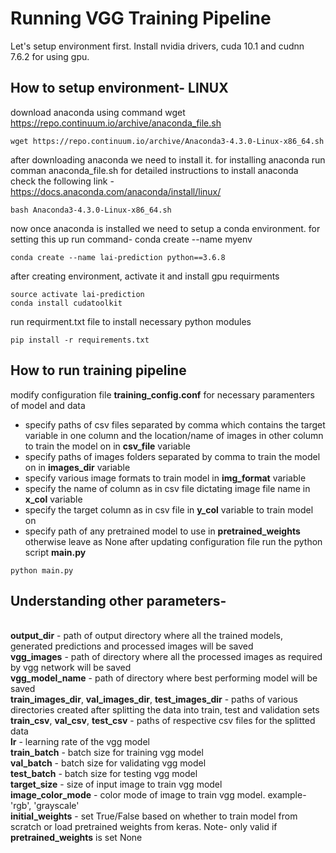 # Running VGG Training Pipeline

Let's setup environment first. 
Install nvidia drivers, cuda 10.1 and cudnn 7.6.2 for using gpu.

## How to setup environment- LINUX
download anaconda using command wget https://repo.continuum.io/archive/anaconda_file.sh
``` 
wget https://repo.continuum.io/archive/Anaconda3-4.3.0-Linux-x86_64.sh
```

after downloading anaconda we need to install it. for installing anaconda run comman anaconda_file.sh
for detailed instructions to install anaconda check the following link - https://docs.anaconda.com/anaconda/install/linux/
``` 
bash Anaconda3-4.3.0-Linux-x86_64.sh
```

now once anaconda is installed we need to setup a conda environment. for setting this up run command-
conda create --name myenv
``` 
conda create --name lai-prediction python==3.6.8
```

after creating environment, activate it and install gpu requirments
```
source activate lai-prediction
conda install cudatoolkit
```

run requirment.txt file to install necessary python modules
```
pip install -r requirements.txt
```

## How to run training pipeline
modify configuration file **training_config.conf** for necessary paramenters of model and data
* specify paths of csv files separated by comma which contains the target variable in one column and the location/name of images in other column to train the model on in **csv_file** variable
* specify paths of images folders separated by comma to train the model on in **images_dir** variable
* specify various image formats to train model in **img_format** variable
* specify the name of column as in csv file dictating image file name in **x_col** variable
* specify the target column as in csv file in **y_col** variable to train model on
* specify path of any pretrained model to use in **pretrained_weights** otherwise leave as None
after updating configuration file run the python script **main.py**
```
python main.py
```

## Understanding other parameters-
<br/>**output_dir** - path of output directory where all the trained models, generated predictions and processed images will be saved
<br/>**vgg_images** - path of directory where all the processed images as required by vgg network will be saved
<br/>**vgg_model_name** - path of directory where best performing model will be saved
<br/>**train_images_dir**, **val_images_dir**, **test_images_dir** - paths of various directories created after splitting the data into train, test and validation sets
<br/>**train_csv**, **val_csv**, **test_csv** - paths of respective csv files for the splitted data
<br/>**lr** - learning rate of the vgg model
<br/>**train_batch** - batch size for training vgg model
<br/>**val_batch** - batch size for validating vgg model
<br/>**test_batch** - batch size for testing vgg model
<br/>**target_size** - size of input image to train vgg model
<br/>**image_color_mode** - color mode of image to train vgg model. example- 'rgb', 'grayscale'
<br/>**initial_weights** - set True/False based on whether to train model from scratch or load pretrained weights from keras. Note- only valid if **pretrained_weights** is set None
